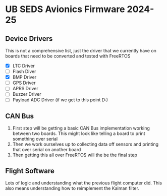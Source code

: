 # UB SEDS Avionics Firmware 2024-25
## Device Drivers 
This is not a comprehensive list, just the driver that we currently have on boards that need to be converted and tested with FreeRTOS
- [x] LTC Driver
- [ ] Flash Diver
- [x] BMP Driver
- [ ] GPS Driver
- [ ] APRS Driver
- [ ] Buzzer Driver
- [ ] Payload ADC Driver (if we get to this point D:)

## CAN Bus
1. First step will be getting a basic CAN Bus implementation working between two boards. This might look like telling a board to print something over serial
2. Then we work ourselves up to collecting data off sensors and printing that over serial on another board 
3. Then getting this all over FreeRTOS will the be the final step

## Flight Software
Lots of logic and understanding what the previous flight computer did. This also means understanding how to reimplement the Kalman filter.